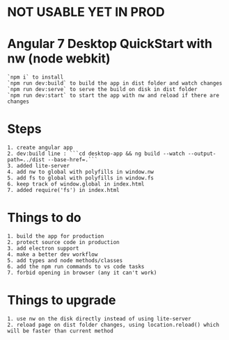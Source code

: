 # NOT USABLE YET IN PROD

# Angular 7 Desktop QuickStart with nw (node webkit)

    `npm i` to install
    `npm run dev:build` to build the app in dist folder and watch changes
    `npm run dev:serve` to serve the build on disk in dist folder
    `npm run dev:start` to start the app with nw and reload if there are changes

# Steps
    1. create angular app
    2. dev:build line : ```cd desktop-app && ng build --watch --output-path=../dist --base-href=.```
    3. added lite-server
    4. add nw to global with polyfills in window.nw
    5. add fs to global with polyfills in window.fs
    6. keep track of window.global in index.html
    7. added require('fs') in index.html

# Things to do
    1. build the app for production
    2. protect source code in production
    3. add electron support
    4. make a better dev workflow
    5. add types and node methods/classes
    6. add the npm run commands to vs code tasks
    7. forbid opening in browser (any it can't work)

# Things to upgrade
    1. use nw on the disk directly instead of using lite-server
    2. reload page on dist folder changes, using location.reload() which will be faster than current method